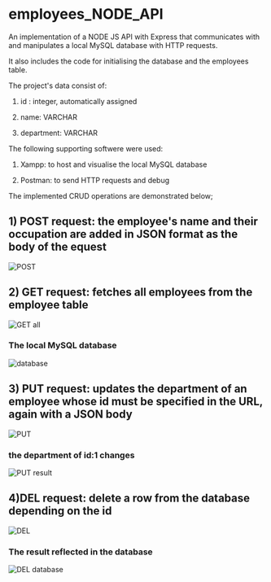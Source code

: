 # employees_NODE_API
An implementation of a NODE JS API with Express that communicates with and manipulates a local 
MySQL database with HTTP requests.

It also includes the code for initialising the database and the employees table.

The project's data consist of:

1) id : integer, automatically assigned

2) name: VARCHAR

3) department: VARCHAR

The following supporting softwere were used:

1) Xampp: to host and visualise the local MySQL database

2) Postman: to send HTTP requests and debug


The implemented CRUD operations are demonstrated below;



<h2>1) POST request: the employee's name and their occupation are added in JSON format as the body of the equest</h2>

![POST](https://github.com/JohnSymeon/employees_NODE_API/assets/125981941/70bfc656-52ba-400d-8be1-d61a383195a3)

<h2>2) GET request: fetches all employees from the employee table</h2>

![GET all](https://github.com/JohnSymeon/employees_NODE_API/assets/125981941/55fa8523-36c9-4247-a239-252b83dd901a)

<h3>The local MySQL database</h3>

![database](https://github.com/JohnSymeon/employees_NODE_API/assets/125981941/ceeb8b93-8bed-4300-a026-94936154bc93)

<h2>3) PUT request: updates the department of an employee whose id must be specified in the URL, again with a JSON body</h2>

![PUT](https://github.com/JohnSymeon/employees_NODE_API/assets/125981941/65b03e51-dfee-4074-8054-f5e6572749a0)

<h3>the department of id:1 changes</h3>

![PUT result](https://github.com/JohnSymeon/employees_NODE_API/assets/125981941/14748405-32f6-45f5-b43f-eed05ec37c96)

<h2>4)DEL request: delete a row from the database depending on the id </h2>

![DEL](https://github.com/JohnSymeon/employees_NODE_API/assets/125981941/e3fe8f11-22e2-46eb-869d-67a58315e1ad)

<h3>The result reflected in the database</h3>

![DEL database](https://github.com/JohnSymeon/employees_NODE_API/assets/125981941/9808efd1-a82d-4222-be34-e77b81b27036)

